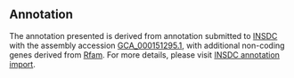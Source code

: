 

Annotation
----------

The annotation presented is derived from annotation submitted to
[INSDC](http://www.insdc.org) with the assembly accession
[GCA\_000151295.1](http://www.ebi.ac.uk/ena/data/view/GCA_000151295.1),
with additional non-coding genes derived from
[Rfam](http://rfam.xfam.org/). For more details, please visit [INSDC
annotation
import](http://ensemblgenomes.org/info/data/insdc_annotation).
